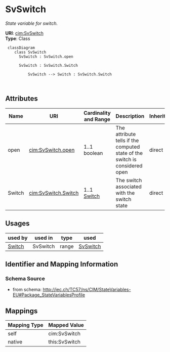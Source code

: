 # SvSwitch


_State variable for switch._





**URI**: [cim:SvSwitch](http://iec.ch/TC57/CIM100#SvSwitch)<br />
**Type**: Class




```mermaid
 classDiagram
    class SvSwitch
      SvSwitch : SvSwitch.open
        
      SvSwitch : SvSwitch.Switch
        
          SvSwitch --> Switch : SvSwitch.Switch
        
      
```




<!-- no inheritance hierarchy -->


## Attributes


| Name | URI | Cardinality and Range | Description | Inheritance |
| ---  | --- | --- | --- | --- |
| open | [cim:SvSwitch.open](http://iec.ch/TC57/CIM100#SvSwitch.open) | 1..1 <br />  boolean  | The attribute tells if the computed state of the switch is considered open | direct |
| Switch | [cim:SvSwitch.Switch](http://iec.ch/TC57/CIM100#SvSwitch.Switch) | 1..1 <br />  [Switch](Switch.md)  | The switch associated with the switch state | direct |





## Usages

| used by | used in | type | used |
| ---  | --- | --- | --- |
| [Switch](Switch.md) | SvSwitch | range | [SvSwitch](SvSwitch.md) |






## Identifier and Mapping Information







### Schema Source


* from schema: http://iec.ch/TC57/ns/CIM/StateVariables-EU#Package_StateVariablesProfile





## Mappings

| Mapping Type | Mapped Value |
| ---  | ---  |
| self | cim:SvSwitch |
| native | this:SvSwitch |




